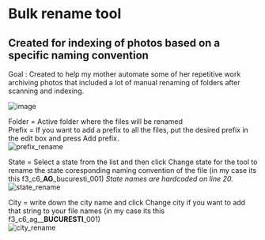 # Bulk rename tool
## Created for indexing of photos based on a specific naming convention
Goal : Created to help my mother automate some of her repetitive work archiving photos that included a lot of manual renaming of folders after scanning and indexing.


![image](https://user-images.githubusercontent.com/45632814/150032011-03318fd2-2db5-4610-8dc2-219ca7e49afc.png)

Folder = Active folder where the files will be renamed  
Prefix = If you want to add a prefix to all the files, put the desired prefix in the edit box and press Add prefix.   
![prefix_rename](https://user-images.githubusercontent.com/45632814/150033129-2ce2df81-e777-4645-be37-79cf8ca13737.png)

State = Select a state from the list and then click Change state for the tool to rename the state coresponding naming convention of the file (in my case its this f3_c6_**AG**_bucuresti_001) _State names are hardcoded on line 20._    
![state_rename](https://user-images.githubusercontent.com/45632814/150033160-f426f890-f007-4ac1-91df-a0a70fa055ee.png)

City = write down the city name and click Change city if you want to add that string to your file names (in my case its this f3_c6_ag__**BUCURESTI**_001)  
![city_rename](https://user-images.githubusercontent.com/45632814/150033177-0eb18034-bd7f-4d99-b2e0-a1170a9144db.png)
